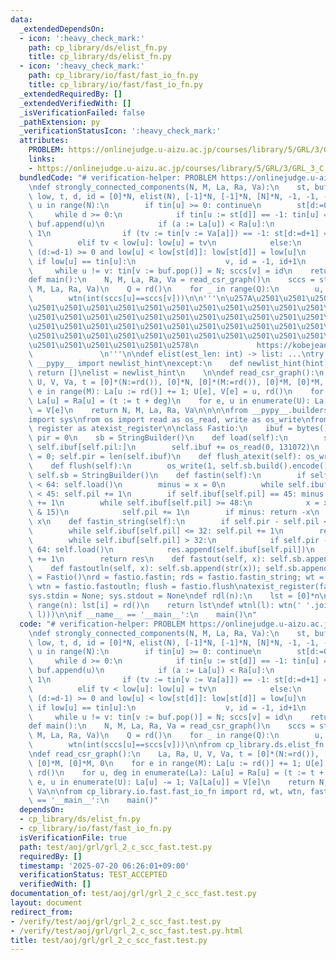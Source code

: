 ```yaml
---
data:
  _extendedDependsOn:
  - icon: ':heavy_check_mark:'
    path: cp_library/ds/elist_fn.py
    title: cp_library/ds/elist_fn.py
  - icon: ':heavy_check_mark:'
    path: cp_library/io/fast/fast_io_fn.py
    title: cp_library/io/fast/fast_io_fn.py
  _extendedRequiredBy: []
  _extendedVerifiedWith: []
  _isVerificationFailed: false
  _pathExtension: py
  _verificationStatusIcon: ':heavy_check_mark:'
  attributes:
    PROBLEM: https://onlinejudge.u-aizu.ac.jp/courses/library/5/GRL/3/GRL_3_C
    links:
    - https://onlinejudge.u-aizu.ac.jp/courses/library/5/GRL/3/GRL_3_C
  bundledCode: "# verification-helper: PROBLEM https://onlinejudge.u-aizu.ac.jp/courses/library/5/GRL/3/GRL_3_C\n\
    \ndef strongly_connected_components(N, M, La, Ra, Va):\n    st, buf, sccs, tin,\
    \ low, t, d, id = [0]*N, elist(N), [-1]*N, [-1]*N, [N]*N, -1, -1, -1\n    for\
    \ u in range(N):\n        if tin[u] >= 0: continue\n        st[d:=0] = u\n   \
    \     while d >= 0:\n            if tin[u := st[d]] == -1: tin[u] = low[u] = (t:=t+1);\
    \ buf.append(u)\n            if (a := La[u]) < Ra[u]:\n                La[u] +=\
    \ 1\n                if (tv := tin[v := Va[a]]) == -1: st[d:=d+1] = v\n      \
    \          elif tv < low[u]: low[u] = tv\n            else:\n                if\
    \ (d:=d-1) >= 0 and low[u] < low[st[d]]: low[st[d]] = low[u]\n               \
    \ if low[u] == tin[u]:\n                    v, id = -1, id+1\n               \
    \     while u != v: tin[v := buf.pop()] = N; sccs[v] = id\n    return sccs\n\n\
    def main():\n    N, M, La, Ra, Va = read_csr_graph()\n    sccs = strongly_connected_components(N,\
    \ M, La, Ra, Va)\n    Q = rd()\n    for _ in range(Q):\n        u, v = rd(), rd()\n\
    \        wtn(int(sccs[u]==sccs[v]))\n\n'''\n\u257A\u2501\u2501\u2501\u2501\u2501\
    \u2501\u2501\u2501\u2501\u2501\u2501\u2501\u2501\u2501\u2501\u2501\u2501\u2501\
    \u2501\u2501\u2501\u2501\u2501\u2501\u2501\u2501\u2501\u2501\u2501\u2501\u2501\
    \u2501\u2501\u2501\u2501\u2501\u2501\u2501\u2501\u2501\u2501\u2501\u2501\u2501\
    \u2501\u2501\u2501\u2501\u2501\u2501\u2501\u2501\u2501\u2501\u2501\u2501\u2501\
    \u2501\u2501\u2501\u2501\u2501\u2578\n             https://kobejean.github.io/cp-library\
    \               \n'''\n\ndef elist(est_len: int) -> list: ...\ntry:\n    from\
    \ __pypy__ import newlist_hint\nexcept:\n    def newlist_hint(hint):\n       \
    \ return []\nelist = newlist_hint\n    \n\ndef read_csr_graph():\n    La, Ra,\
    \ U, V, Va, t = [0]*(N:=rd()), [0]*N, [0]*(M:=rd()), [0]*M, [0]*M, 0\n    for\
    \ e in range(M): La[u := rd()] += 1; U[e], V[e] = u, rd()\n    for u, deg in enumerate(La):\
    \ La[u] = Ra[u] = (t := t + deg)\n    for e, u in enumerate(U): La[u] -= 1; Va[La[u]]\
    \ = V[e]\n    return N, M, La, Ra, Va\n\n\n\nfrom __pypy__.builders import StringBuilder\n\
    import sys\nfrom os import read as os_read, write as os_write\nfrom atexit import\
    \ register as atexist_register\n\nclass Fastio:\n    ibuf = bytes()\n    pil =\
    \ pir = 0\n    sb = StringBuilder()\n    def load(self):\n        self.ibuf =\
    \ self.ibuf[self.pil:]\n        self.ibuf += os_read(0, 131072)\n        self.pil\
    \ = 0; self.pir = len(self.ibuf)\n    def flush_atexit(self): os_write(1, self.sb.build().encode())\n\
    \    def flush(self):\n        os_write(1, self.sb.build().encode())\n       \
    \ self.sb = StringBuilder()\n    def fastin(self):\n        if self.pir - self.pil\
    \ < 64: self.load()\n        minus = x = 0\n        while self.ibuf[self.pil]\
    \ < 45: self.pil += 1\n        if self.ibuf[self.pil] == 45: minus = 1; self.pil\
    \ += 1\n        while self.ibuf[self.pil] >= 48:\n            x = x * 10 + (self.ibuf[self.pil]\
    \ & 15)\n            self.pil += 1\n        if minus: return -x\n        return\
    \ x\n    def fastin_string(self):\n        if self.pir - self.pil < 64: self.load()\n\
    \        while self.ibuf[self.pil] <= 32: self.pil += 1\n        res = bytearray()\n\
    \        while self.ibuf[self.pil] > 32:\n            if self.pir - self.pil <\
    \ 64: self.load()\n            res.append(self.ibuf[self.pil])\n            self.pil\
    \ += 1\n        return res\n    def fastout(self, x): self.sb.append(str(x))\n\
    \    def fastoutln(self, x): self.sb.append(str(x)); self.sb.append('\\n')\nfastio\
    \ = Fastio()\nrd = fastio.fastin; rds = fastio.fastin_string; wt = fastio.fastout;\
    \ wtn = fastio.fastoutln; flush = fastio.flush\natexist_register(fastio.flush_atexit)\n\
    sys.stdin = None; sys.stdout = None\ndef rdl(n):\n    lst = [0]*n\n    for i in\
    \ range(n): lst[i] = rd()\n    return lst\ndef wtnl(l): wtn(' '.join(map(str,\
    \ l)))\n\nif __name__ == '__main__':\n    main()\n"
  code: "# verification-helper: PROBLEM https://onlinejudge.u-aizu.ac.jp/courses/library/5/GRL/3/GRL_3_C\n\
    \ndef strongly_connected_components(N, M, La, Ra, Va):\n    st, buf, sccs, tin,\
    \ low, t, d, id = [0]*N, elist(N), [-1]*N, [-1]*N, [N]*N, -1, -1, -1\n    for\
    \ u in range(N):\n        if tin[u] >= 0: continue\n        st[d:=0] = u\n   \
    \     while d >= 0:\n            if tin[u := st[d]] == -1: tin[u] = low[u] = (t:=t+1);\
    \ buf.append(u)\n            if (a := La[u]) < Ra[u]:\n                La[u] +=\
    \ 1\n                if (tv := tin[v := Va[a]]) == -1: st[d:=d+1] = v\n      \
    \          elif tv < low[u]: low[u] = tv\n            else:\n                if\
    \ (d:=d-1) >= 0 and low[u] < low[st[d]]: low[st[d]] = low[u]\n               \
    \ if low[u] == tin[u]:\n                    v, id = -1, id+1\n               \
    \     while u != v: tin[v := buf.pop()] = N; sccs[v] = id\n    return sccs\n\n\
    def main():\n    N, M, La, Ra, Va = read_csr_graph()\n    sccs = strongly_connected_components(N,\
    \ M, La, Ra, Va)\n    Q = rd()\n    for _ in range(Q):\n        u, v = rd(), rd()\n\
    \        wtn(int(sccs[u]==sccs[v]))\n\nfrom cp_library.ds.elist_fn import elist\n\
    \ndef read_csr_graph():\n    La, Ra, U, V, Va, t = [0]*(N:=rd()), [0]*N, [0]*(M:=rd()),\
    \ [0]*M, [0]*M, 0\n    for e in range(M): La[u := rd()] += 1; U[e], V[e] = u,\
    \ rd()\n    for u, deg in enumerate(La): La[u] = Ra[u] = (t := t + deg)\n    for\
    \ e, u in enumerate(U): La[u] -= 1; Va[La[u]] = V[e]\n    return N, M, La, Ra,\
    \ Va\n\nfrom cp_library.io.fast.fast_io_fn import rd, wt, wtn, fastio\n\nif __name__\
    \ == '__main__':\n    main()"
  dependsOn:
  - cp_library/ds/elist_fn.py
  - cp_library/io/fast/fast_io_fn.py
  isVerificationFile: true
  path: test/aoj/grl/grl_2_c_scc_fast.test.py
  requiredBy: []
  timestamp: '2025-07-20 06:26:01+09:00'
  verificationStatus: TEST_ACCEPTED
  verifiedWith: []
documentation_of: test/aoj/grl/grl_2_c_scc_fast.test.py
layout: document
redirect_from:
- /verify/test/aoj/grl/grl_2_c_scc_fast.test.py
- /verify/test/aoj/grl/grl_2_c_scc_fast.test.py.html
title: test/aoj/grl/grl_2_c_scc_fast.test.py
---
```

